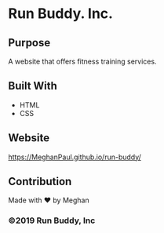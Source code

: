 # Run Buddy. Inc.

## Purpose
A website that offers fitness training services.

## Built With
* HTML
* CSS

## Website
https://MeghanPaul.github.io/run-buddy/

## Contribution
Made with ❤️ by Meghan

### ©️2019 Run Buddy, Inc 
